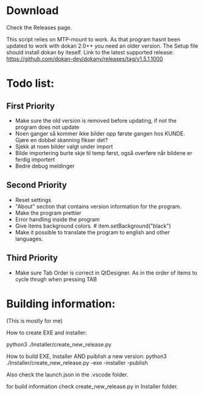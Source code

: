 # Download

Check the Releases page.

This script relies on MTP-mount to work. As that program hasnt been updated to work with dokan 2.0++ you need an older version. The Setup file should install dokan by iteself.
Link to the latest supported release: https://github.com/dokan-dev/dokany/releases/tag/v1.5.1.1000

# Todo list: 

## First Priority
- Make sure the old version is removed before updating, if not the program does not update
- Noen ganger så kommer ikke bilder opp første gangen hos KUNDE. Gjøre en dobbel skanning fikser det?
- Sjekk at noen bilder valgt under import
- Bilde importering burte skje til temp først, også overføre når bildene er ferdig importert
- Bedre debug meldinger


## Second Priority

-  Reset settings
-  "About" section that contains version information for the program.
- Make the program prettier
- Error handling inside the program
- Give items background colors. # item.setBackground("black")
- Make it possible to translate the program to english and other languages.

## Third Priority

- Make sure Tab Order is correct in QtDesigner. As in the order of items to cycle thrugh when pressing TAB


# Building information:
(This is mostly for me)

How to create EXE and installer: 

python3 ./Installer/create_new_release.py

How to build EXE, Installer AND puiblish a new version: 
python3 ./Installer/create_new_release.py -exe -installer -publish

Also check the launch.json in the .vscode folder.

for build information check create_new_release.py in Installer folder.
